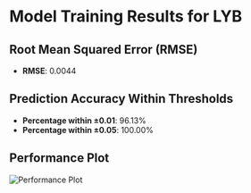 # Model Training Results for LYB

## Root Mean Squared Error (RMSE)
- **RMSE**: 0.0044

## Prediction Accuracy Within Thresholds
- **Percentage within ±0.01**: 96.13%
- **Percentage within ±0.05**: 100.00%

## Performance Plot
![Performance Plot](../imgs/LYB.png)
